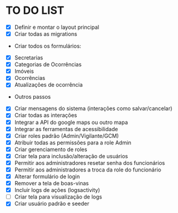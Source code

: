 # TO DO LIST

- [x] Definir e montar o layout principal
- [x] Criar todas as migrations
- Criar todos os formulários:
- [x] Secretarias
- [x] Categorias de Ocorrências
- [x] Imóveis
- [x] Ocorrências
- [x] Atualizações de ocorrência
- Outros passos
- [x] Criar mensagens do sistema (interações como salvar/cancelar)
- [x] Criar todas as interações
- [x] Integrar a API do google maps ou outro mapa
- [x] Integrar as ferramentas de acessibilidade
- [x] Criar roles padrão (Admin/Vigilante/GCM)
- [x] Atribuir todas as permissões para a role Admin
- [x] Criar gerenciamento de roles
- [x] Criar tela para inclusão/alteração de usuários
- [x] Permitir aos administradores resetar senha dos funcionários
- [x] Permitir aos administradores a troca da role do funcionário
- [x] Alterar formulário de login
- [x] Remover a tela de boas-vinas
- [x] Incluir logs de ações (logsactivity)
- [ ] Criar tela para visualização de logs
- [x] Criar usuário padrão e seeder
